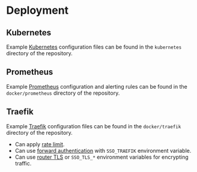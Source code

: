# Deployment

## Kubernetes

Example [Kubernetes][kubernetes] configuration files can be found in the `kubernetes` directory of the repository.

## Prometheus

Example [Prometheus][prometheus] configuration and alerting rules can be found in the `docker/prometheus` directory of the repository.

## Traefik

Example [Traefik][traefik] configuration files can be found in the `docker/traefik` directory of the repository.

- Can apply [rate limit][traefik-ratelimit].
- Can use [forward authentication][traefik-forwardauth] with `SSO_TRAEFIK` environment variable.
- Can use [router TLS][traefik-routers-tls] or `SSO_TLS_*` environment variables for encrypting traffic.

[kubernetes]: https://kubernetes.io/
[prometheus]: https://prometheus.io/
[traefik]: https://docs.traefik.io
[traefik-ratelimit]: https://docs.traefik.io/middlewares/ratelimit/
[traefik-forwardauth]: https://docs.traefik.io/middlewares/forwardauth/
[traefik-routers-tls]: https://docs.traefik.io/routing/routers/#tls
